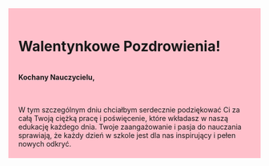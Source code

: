<div style="background-color: #ffc0cb; padding: 20px;">

<h1>Walentynkowe Pozdrowienia!</h1>


<br>**Kochany Nauczycielu,**

<br>
<br>W tym szczególnym dniu chciałbym serdecznie podziękować Ci za całą Twoją ciężką pracę i poświęcenie, które wkładasz w naszą edukację każdego dnia. Twoje zaangażowanie i pasja do nauczania sprawiają, że każdy dzień w szkole jest dla nas inspirujący i pełen nowych odkryć.

</div>
